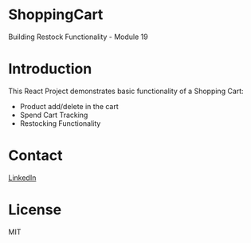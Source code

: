 # ShoppingCart
Building Restock Functionality - Module 19

# Introduction
This React Project demonstrates basic functionality of a Shopping Cart:

* Product add/delete in the cart
* Spend Cart Tracking
* Restocking Functionality

# Contact
[LinkedIn](https://www.linkedin.com/in/gbmurphyy/)

# License
MIT
